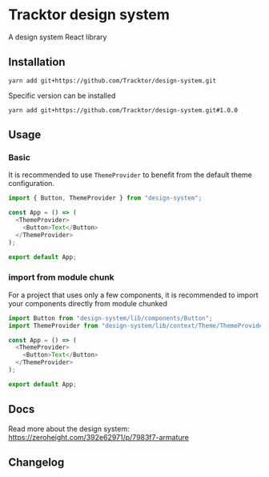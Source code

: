 # Tracktor design system

A design system React library

## Installation

```console
yarn add git+https://github.com/Tracktor/design-system.git
```

Specific version can be installed

```console
yarn add git+https://github.com/Tracktor/design-system.git#1.0.0
```

## Usage

### Basic
It is recommended to use `ThemeProvider` to
benefit from the default theme configuration.

``` typescript jsx
import { Button, ThemeProvider } from "design-system";

const App = () => (
  <ThemeProvider>
    <Button>Text</Button>
  </ThemeProvider>
);

export default App;
```

### import from module chunk
For a project that uses only a few components,
it is recommended to import your components directly
from module chunked

``` typescript jsx
import Button from "design-system/lib/components/Button";
import ThemeProvider from "design-system/lib/context/Theme/ThemeProvider";

const App = () => (
  <ThemeProvider>
    <Button>Text</Button>
  </ThemeProvider>
);

export default App;

```

## Docs

Read more about the design system: https://zeroheight.com/392e62971/p/7983f7-armature

## Changelog